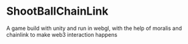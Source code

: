 # ShootBallChainLink

A game build with unity and run in webgl, with the help of moralis and chainlink to make web3 interaction happens
